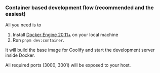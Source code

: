 ### Container based development flow (recommended and the easiest)

All you need is to 

1. Install [Docker Engine 20.11+](https://docs.docker.com/engine/install/) on your local machine
2. Run `pnpm dev:container`. 

It will build the base image for Coolify and start the development server inside Docker. 

All required ports (3000, 3001) will be exposed to your host.